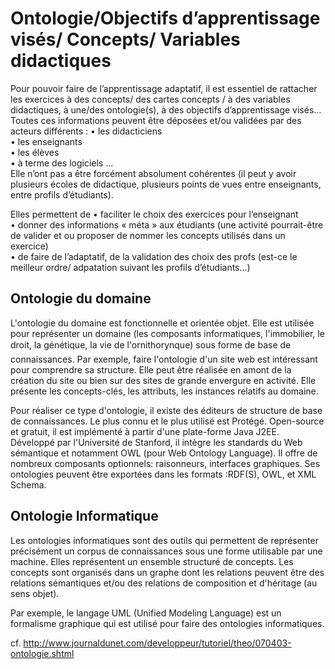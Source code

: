 
# Ontologie/Objectifs d’apprentissage visés/ Concepts/ Variables didactiques

Pour pouvoir faire de l’apprentissage adaptatif, il est essentiel de rattacher les exercices à des concepts/ des cartes concepts / à des variables didactiques, à une/des ontologie(s), à des objectifs d’apprentissage visés… Toutes ces informations peuvent être déposées et/ou validées par des acteurs différents : 
    • les didacticiens  
    •  les enseignants  
    • les élèves   
    • à terme des logiciels ...  
Elle n’ont pas  a être forcément absolument cohérentes (il peut y avoir plusieurs écoles de didactique, plusieurs points de vues entre enseignants, entre profils d’étudiants).  

Elles permettent de 
    • faciliter le choix des exercices pour l’enseignant  
    • donner des informations « méta » aux étudiants (une activité pourrait-être de valider et ou proposer de nommer les concepts utilisés dans un exercice)  
    • de faire de l’adaptatif, de la validation des choix des profs (est-ce le meilleur ordre/ adpatation suivant les profils d’étudiants…)  



## Ontologie du domaine
L'ontologie du domaine est fonctionnelle et orientée objet. Elle est utilisée pour représenter un domaine (les composants informatiques, l'immobilier, le droit, la génétique, la vie de l'ornithorynque) sous forme de base de connaissances. Par exemple, faire l'ontologie d'un site web est intéressant pour comprendre sa structure. Elle peut être réalisée en amont de la création du site ou bien sur des sites de grande envergure en activité. Elle présente les concepts-clés, les attributs, les instances relatifs au domaine.

Pour réaliser ce type d'ontologie, il existe des éditeurs de structure de base de connaissances. Le plus connu et le plus utilisé est Protégé. Open-source et gratuit, il est implémenté à partir d'une plate-forme Java J2EE. Développé par l'Université de Stanford, il intègre les standards du Web sémantique et notamment OWL (pour Web Ontology Language). Il offre de nombreux composants optionnels: raisonneurs, interfaces graphiques. Ses ontologies peuvent être exportées dans les formats :RDF(S), OWL, et XML Schema.

## Ontologie Informatique
Les ontologies informatiques sont des outils qui permettent de représenter précisément un corpus de connaissances sous une forme utilisable par une machine. Elles représentent un ensemble structuré de concepts. Les concepts sont organisés dans un graphe dont les relations peuvent être des relations sémantiques et/ou des relations de composition et d'héritage (au sens objet).

Par exemple, le langage UML (Unified Modeling Language) est un formalisme graphique qui est utilisé pour faire des ontologies informatiques. 



cf. 
http://www.journaldunet.com/developpeur/tutoriel/theo/070403-ontologie.shtml
